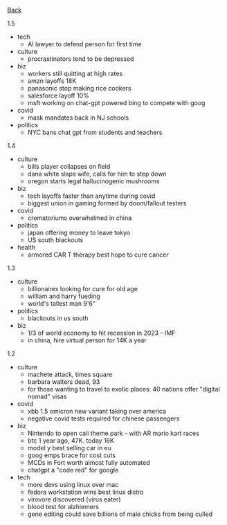 [Back](index.md)

1.5
- tech
  - AI lawyer to defend person for first time
- culture
  - procrastinators tend to be depressed
- biz
  - workers still quitting at high rates
  - amzn layoffs 18K
  - panasonic stop making rice cookers
  - salesforce layoff 10%
  - msft working on chat-gpt powered bing to compete with goog
- covid
  - mask mandates back in NJ schools
- politics
  - NYC bans chat gpt from students and teachers

1.4
- culture
  - bills player collapses on field
  - dana white slaps wife, calls for him to step down
  - oregon starts legal hallucinogenic mushrooms
- biz
  - tech layoffs faster than anytime during covid
  - biggest union in gaming formed by doom/fallout testers
- covid
  - crematoriums overwhelmed in china
- politics
  - japan offering money to leave tokyo
  - US south blackouts
- health
  - armored CAR T therapy best hope to cure cancer

1.3
- culture
  - billionaires looking for cure for old age
  - william and harry fueding
  - world's tallest man 9'6"
- politics
  - blackouts in us south
- biz
  - 1/3 of world economy to hit recession in 2023 - IMF
  - in china, hire virtual person for 14K a year

1.2
- culture
  - machete attack, times square
  - barbara walters dead, 93
  - for those wanting to travel to exotic places: 40 nations offer "digital nomad" visas
- covid
  - xbb 1.5 omicron new variant taking over america
  - negative covid tests required for chinese passengers
- biz
  - Nintendo to open cali theme park - with AR mario kart races
  - btc 1 year ago, 47K.  today 16K
  - model y best selling car in eu
  - goog emps brace for cost cuts
  - MCDs in Fort worth almost fully automated
  - chatgpt a "code red" for google
- tech
  - more devs using linux over mac
  - fedora workstation wins best linux distro
  - virovore discovered (virus eater)
  - blood test for alzhiemers
  - gene editing could save billions of male chicks from being culled